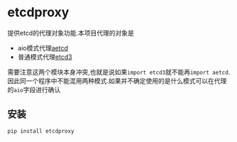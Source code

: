 # etcdproxy

提供etcd的代理对象功能.本项目代理的对象是

+ aio模式代理[aetcd](https://aetcd.readthedocs.io/en/latest/index.html)
+ 普通模式代理[etcd3](https://python-etcd3.readthedocs.io/en/latest/)

需要注意这两个模块本身冲突,也就是说如果`import etcd3`就不能再`import aetcd`.因此同一个程序中不能混用两种模式.如果并不确定使用的是什么模式可以在代理的`aio`字段进行确认

## 安装

```bash
pip install etcdproxy
```
